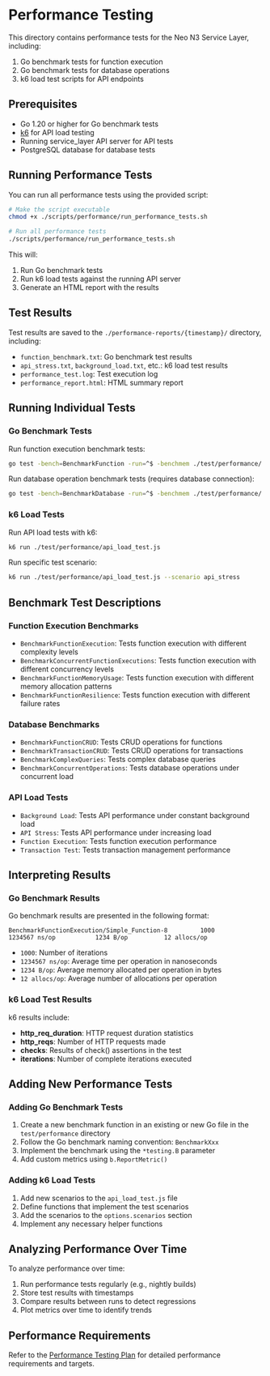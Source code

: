 # Performance Testing

This directory contains performance tests for the Neo N3 Service Layer, including:

1. Go benchmark tests for function execution
2. Go benchmark tests for database operations
3. k6 load test scripts for API endpoints

## Prerequisites

- Go 1.20 or higher for Go benchmark tests
- [k6](https://k6.io/) for API load testing
- Running service_layer API server for API tests
- PostgreSQL database for database tests

## Running Performance Tests

You can run all performance tests using the provided script:

```bash
# Make the script executable
chmod +x ./scripts/performance/run_performance_tests.sh

# Run all performance tests
./scripts/performance/run_performance_tests.sh
```

This will:
1. Run Go benchmark tests
2. Run k6 load tests against the running API server
3. Generate an HTML report with the results

## Test Results

Test results are saved to the `./performance-reports/{timestamp}/` directory, including:
- `function_benchmark.txt`: Go benchmark test results
- `api_stress.txt`, `background_load.txt`, etc.: k6 load test results
- `performance_test.log`: Test execution log
- `performance_report.html`: HTML summary report

## Running Individual Tests

### Go Benchmark Tests

Run function execution benchmark tests:

```bash
go test -bench=BenchmarkFunction -run=^$ -benchmem ./test/performance/
```

Run database operation benchmark tests (requires database connection):

```bash
go test -bench=BenchmarkDatabase -run=^$ -benchmem ./test/performance/
```

### k6 Load Tests

Run API load tests with k6:

```bash
k6 run ./test/performance/api_load_test.js
```

Run specific test scenario:

```bash
k6 run ./test/performance/api_load_test.js --scenario api_stress
```

## Benchmark Test Descriptions

### Function Execution Benchmarks

- `BenchmarkFunctionExecution`: Tests function execution with different complexity levels
- `BenchmarkConcurrentFunctionExecutions`: Tests function execution with different concurrency levels
- `BenchmarkFunctionMemoryUsage`: Tests function execution with different memory allocation patterns
- `BenchmarkFunctionResilience`: Tests function execution with different failure rates

### Database Benchmarks

- `BenchmarkFunctionCRUD`: Tests CRUD operations for functions
- `BenchmarkTransactionCRUD`: Tests CRUD operations for transactions
- `BenchmarkComplexQueries`: Tests complex database queries
- `BenchmarkConcurrentOperations`: Tests database operations under concurrent load

### API Load Tests

- `Background Load`: Tests API performance under constant background load
- `API Stress`: Tests API performance under increasing load
- `Function Execution`: Tests function execution performance
- `Transaction Test`: Tests transaction management performance

## Interpreting Results

### Go Benchmark Results

Go benchmark results are presented in the following format:

```
BenchmarkFunctionExecution/Simple_Function-8         1000           1234567 ns/op           1234 B/op          12 allocs/op
```

- `1000`: Number of iterations
- `1234567 ns/op`: Average time per operation in nanoseconds
- `1234 B/op`: Average memory allocated per operation in bytes
- `12 allocs/op`: Average number of allocations per operation

### k6 Load Test Results

k6 results include:

- **http_req_duration**: HTTP request duration statistics
- **http_reqs**: Number of HTTP requests made
- **checks**: Results of check() assertions in the test
- **iterations**: Number of complete iterations executed

## Adding New Performance Tests

### Adding Go Benchmark Tests

1. Create a new benchmark function in an existing or new Go file in the `test/performance` directory
2. Follow the Go benchmark naming convention: `BenchmarkXxx`
3. Implement the benchmark using the `*testing.B` parameter
4. Add custom metrics using `b.ReportMetric()`

### Adding k6 Load Tests

1. Add new scenarios to the `api_load_test.js` file
2. Define functions that implement the test scenarios
3. Add the scenarios to the `options.scenarios` section
4. Implement any necessary helper functions

## Analyzing Performance Over Time

To analyze performance over time:

1. Run performance tests regularly (e.g., nightly builds)
2. Store test results with timestamps
3. Compare results between runs to detect regressions
4. Plot metrics over time to identify trends

## Performance Requirements

Refer to the [Performance Testing Plan](../../docs/performance_testing.md) for detailed performance requirements and targets.
